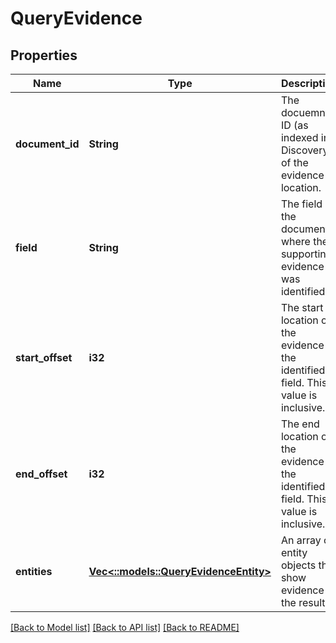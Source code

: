# QueryEvidence

## Properties
Name | Type | Description | Notes
------------ | ------------- | ------------- | -------------
**document_id** | **String** | The docuemnt ID (as indexed in Discovery) of the evidence location. | [optional] 
**field** | **String** | The field of the document where the supporting evidence was identified. | [optional] 
**start_offset** | **i32** | The start location of the evidence in the identified field. This value is inclusive. | [optional] 
**end_offset** | **i32** | The end location of the evidence in the identified field. This value is inclusive. | [optional] 
**entities** | [**Vec<::models::QueryEvidenceEntity>**](QueryEvidenceEntity.md) | An array of entity objects that show evidence of the result. | [optional] 

[[Back to Model list]](../README.md#documentation-for-models) [[Back to API list]](../README.md#documentation-for-api-endpoints) [[Back to README]](../README.md)


